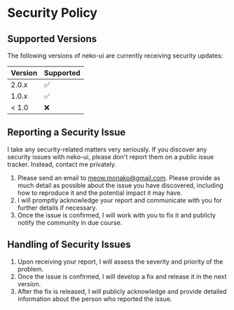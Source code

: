 # Security Policy

## Supported Versions

The following versions of neko-ui are currently receiving security updates:

| Version | Supported          |
| ------- | ------------------ |
| 2.0.x   | :white_check_mark: |
| 1.0.x   | :white_check_mark: |
| < 1.0   | :x:                |

## Reporting a Security Issue

I take any security-related matters very seriously. If you discover any security issues with neko-ui, please don't report them on a public issue tracker. Instead, contact me privately. 

1. Please send an email to meow.monako@gmail.com. Please provide as much detail as possible about the issue you have discovered, including how to reproduce it and the potential impact it may have.
2. I will promptly acknowledge your report and communicate with you for further details if necessary. 
3. Once the issue is confirmed, I will work with you to fix it and publicly notify the community in due course. 

## Handling of Security Issues

1. Upon receiving your report, I will assess the severity and priority of the problem. 
2. Once the issue is confirmed, I will develop a fix and release it in the next version.
3. After the fix is released, I will publicly acknowledge and provide detailed information about the person who reported the issue.
